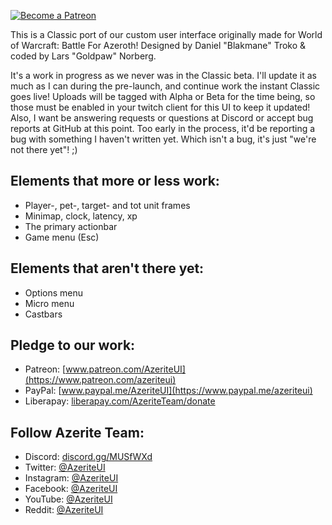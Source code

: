 [ ![Become a Patreon](http://azeriteui.com/img/social-media-buttons-patreon-small.jpg) ](https://www.patreon.com/AzeriteUI) 

This is a Classic port of our custom user interface originally made for World of Warcraft: Battle For Azeroth! Designed by Daniel "Blakmane" Troko & coded by Lars "Goldpaw" Norberg. 

It's a work in progress as we never was in the Classic beta. I'll update it as much as I can during the pre-launch, and continue work the instant Classic goes live! Uploads will be tagged with Alpha or Beta for the time being, so those must be enabled in your twitch client for this UI to keep it updated! Also, I want be answering requests or questions at Discord or accept bug reports at GitHub at this point. Too early in the process, it'd be reporting a bug with something I haven't written yet. Which isn't a bug, it's just "we're not there yet"! ;) 

## **Elements that more or less work:**  
* Player-, pet-, target- and tot unit frames
* Minimap, clock, latency, xp
* The primary actionbar
* Game menu (Esc)

## **Elements that aren't there yet:**  
* Options menu
* Micro menu
* Castbars

## **Pledge to our work:**  
* Patreon: [www.patreon.com/AzeriteUI](https://www.patreon.com/azeriteui)  
* PayPal: [www.paypal.me/AzeriteUI](https://www.paypal.me/azeriteui)  
* Liberapay: [liberapay.com/AzeriteTeam/donate](https://liberapay.com/AzeriteTeam/donate)

## **Follow Azerite Team:**  
* Discord: [discord.gg/MUSfWXd](https://discord.gg/MUSfWXd)  
* Twitter: [@AzeriteUI](https://twitter.com/azeriteui)  
* Instagram: [@AzeriteUI](https://instagram.com/azeriteui/)  
* Facebook: [@AzeriteUI](https://www.facebook.com/azeriteui/)  
* YouTube: [@AzeriteUI](https://www.youtube.com/azeriteui)  
* Reddit: [@AzeriteUI](https://www.reddit.com/r/azeriteui/)  
